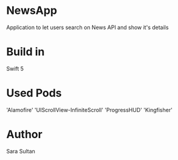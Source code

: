 # NewsApp

Application to let users search on News API and show it's details

# Build in

Swift 5

# Used Pods 

'Alamofire'
'UIScrollView-InfiniteScroll'
'ProgressHUD'
'Kingfisher'

# Author

Sara Sultan



